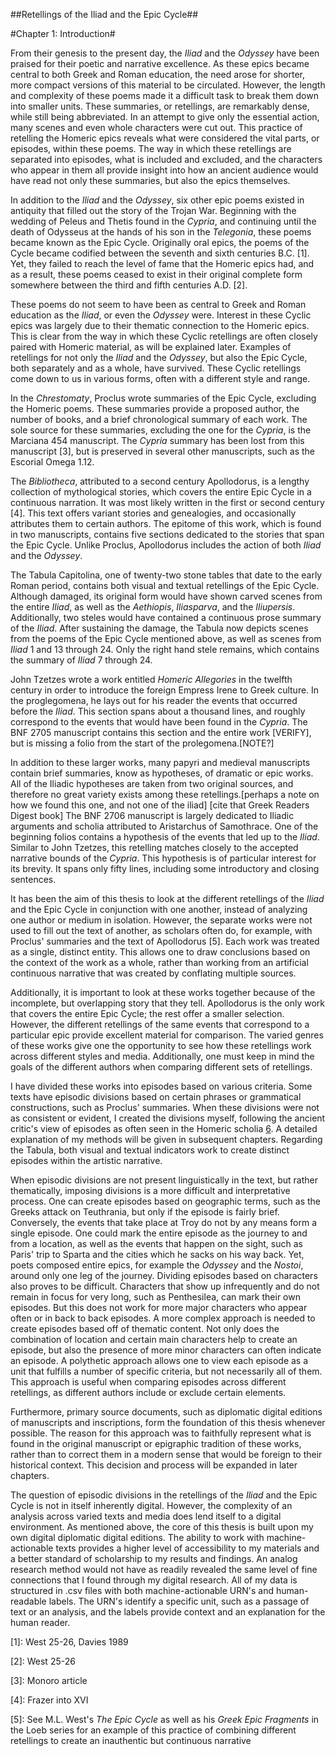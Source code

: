 ##Retellings of the Iliad and the Epic Cycle##

#Chapter 1: Introduction#

From their genesis to the present day, the *Iliad* and the *Odyssey* have been praised for their poetic and narrative excellence. As these epics became central to both Greek and Roman education, the need arose for shorter, more compact versions of this material to be circulated. However, the length and complexity of these poems made it a difficult task to break them down into smaller units. These summaries, or retellings, are remarkably dense, while still being abbreviated. In an attempt to give only the essential action, many scenes and even whole characters were cut out. This practice of retelling the Homeric epics reveals what were considered the vital parts, or episodes, within these poems. The way in which these retellings are separated into episodes, what is included and excluded, and the characters who appear in them all provide insight into how an ancient audience would have read not only these summaries, but also the epics themselves.

In addition to the *Iliad* and the *Odyssey*, six other epic poems existed in antiquity that filled out the story of the Trojan War. Beginning with the wedding of Peleus and Thetis found in the *Cypria*, and continuing until the death of Odysseus at the hands of his son in the *Telegonia*, these poems became known as the Epic Cycle. Originally oral epics, the poems of the Cycle became codified between the seventh and sixth centuries B.C. [1]. Yet, they failed to reach the level of fame that the Homeric epics had, and as a result, these poems ceased to exist in their original complete form somewhere between the third and fifth centuries A.D. [2]. 

These poems do not seem to have been as central to Greek and Roman education as the *Iliad*, or even the *Odyssey* were. Interest in these Cyclic epics was largely due to their thematic connection to the Homeric epics. This is clear from the way in which these Cyclic retellings are often closely paired with Homeric material, as will be explained later. Examples of retellings for not only the *Iliad* and the *Odyssey*, but also the Epic Cycle, both separately and as a whole, have survived. These Cyclic retellings come down to us in various forms, often with a different style and range. 

In the *Chrestomaty*, Proclus wrote summaries of the Epic Cycle, excluding the Homeric poems. These summaries provide a proposed author, the number of books, and a brief chronological summary of each work. The sole source for these summaries, excluding the one for the *Cypria*, is the Marciana 454 manuscript. The *Cypria* summary has been lost from this manuscript [3], but is preserved in several other manuscripts, such as the Escorial Omega 1.12.  

The *Bibliotheca*, attributed to a second century Apollodorus, is a lengthy collection of mythological stories, which covers the entire Epic Cycle in a continuous narration. It was most likely written in the first or second century [4]. This text offers variant stories and genealogies, and occasionally attributes them to certain authors. The epitome of this work, which is found in two manuscripts, contains five sections dedicated to the stories that span the Epic Cycle. Unlike Proclus, Apollodorus includes the action of both *Iliad* and the *Odyssey*. 

The Tabula Capitolina, one of  twenty-two stone tables that date to the early Roman period, contains both visual and textual retellings of the Epic Cycle. Although damaged, its original form would have shown carved scenes from the entire *Iliad*, as well as the *Aethiopis*, *Iliasparva*, and the *Iliupersis*. Additionally, two steles would have contained a continuous prose summary of the *Iliad*. After sustaining the damage, the Tabula now depicts scenes from the poems of the Epic Cycle mentioned above, as well as scenes from *Iliad* 1 and 13 through 24. Only the right hand stele remains, which contains the summary of *Iliad* 7 through 24. 

John Tzetzes wrote a work entitled *Homeric Allegories* in the twelfth century in order to introduce the foreign Empress Irene to Greek culture. In the proglegomena, he lays out for his reader the events that occurred before the *Iliad*. This section spans about a thousand lines, and roughly correspond to the events that would have been found in the *Cypria*. The BNF 2705 manuscript contains this section and the entire work [VERIFY], but is missing a folio from the start of the prolegomena.[NOTE?] 

In addition to these larger works, many papyri and medieval manuscripts contain brief summaries, know as hypotheses, of dramatic or epic works. All of the Iliadic hypotheses are taken from two original sources, and therefore no great variety exists among these retellings.[perhaps a note on how we found this one, and not one of the iliad] [cite that Greek Readers Digest book] The BNF 2706 manuscript is largely dedicated to Iliadic arguments and scholia attributed to Aristarchus of Samothrace. One of the beginning folios contains a hypothesis of the events that led up to the *Iliad*. Similar to John Tzetzes, this retelling matches closely to the accepted narrative bounds of the *Cypria*. This hypothesis is of particular interest for its brevity. It spans only fifty lines, including some introductory and closing sentences. 

It has been the aim of this thesis to look at the different retellings of the *Iliad* and the Epic Cycle in conjunction with one another, instead of analyzing one author or medium in isolation. However, the separate works were not used to fill out the text of another, as scholars often do, for example, with Proclus' summaries and the text of Apollodorus [5]. Each work was treated as a single, distinct entity. This allows one to draw conclusions based on the context of the work as a whole, rather than working from an artificial continuous narrative that was created by conflating multiple sources. 

Additionally, it is important to look at these works together because of the incomplete, but overlapping story that they tell. Apollodorus is the only work that covers the entire Epic Cycle; the rest offer a smaller selection. However, the different retellings of the same events that correspond to a particular epic provide excellent material for comparison. The varied genres of these works give one the opportunity to see how these retellings work across different styles and media. Additionally, one must keep in mind the goals of the different authors when comparing different sets of retellings. 

I have divided these works into episodes based on various criteria. Some texts have episodic divisions based on certain phrases or grammatical constructions, such as Proclus' summaries. When these divisions were not as consistent or evident, I created the divisions myself, following the ancient critic's view of episodes as often seen in the Homeric scholia [6]. A detailed explanation of my methods will be given in subsequent chapters. Regarding the Tabula, both visual and textual indicators work to create distinct episodes within the artistic narrative. 

When episodic divisions are not present linguistically in the text, but rather thematically, imposing divisions is a more difficult and interpretative process. One can create episodes based on geographic terms, such as the Greeks attack on Teuthrania, but only if the episode is fairly brief. Conversely, the events that take place at Troy do not by any means form a single episode. One could mark the entire episode as the journey to and from a location, as well as the events that happen on the sight, such as Paris' trip to Sparta and the cities which he sacks on his way back. Yet, poets composed entire epics, for example the *Odyssey* and the *Nostoi*, around only one leg of the journey. Dividing episodes based on characters also proves to be difficult. Characters that show up infrequently and do not remain in focus for very long, such as Penthesilea, can mark their own episodes. But this does not work for more major characters who appear often or in back to back episodes. A more complex approach is needed to create episodes based off of thematic content. Not only does the combination of location and certain main characters help to create an episode, but also the presence of more minor characters can often indicate an episode. A polythetic approach allows one to view each episode as a unit that fulfills a number of specific criteria, but not necessarily all of them. This approach is useful when comparing episodes across different retellings, as different authors include or exclude certain elements. 

Furthermore, primary source documents, such as diplomatic digital editions of manuscripts and inscriptions, form the foundation of this thesis whenever possible. The reason for this approach was to faithfully represent what is found in the original manuscript or epigraphic tradition of these works, rather than to correct them in a modern sense that would be foreign to their historical context. This decision and process will be expanded in later chapters. 

The question of episodic divisions in the retellings of the *Iliad* and the Epic Cycle is not in itself inherently digital. However, the complexity of an analysis across varied texts and media does lend itself to a digital environment. As mentioned above, the core of this thesis is built upon my own digital diplomatic digital editions. The ability to work with machine-actionable texts provides a higher level of accessibility to my materials and a better standard of scholarship to my results and findings. An analog research method would not have as readily revealed the same level of fine connections that I found through my digital research. All of my data is structured in .csv files with both machine-actionable URN's and human-readable labels. The URN's identify a specific unit, such as a passage of text or an analysis, and the labels provide context and an explanation for the human reader. 



[1]: West 25-26, Davies 1989

[2]: West 25-26

[3]: Monoro article

[4]: Frazer into XVI

[5]: See M.L. West's *The Epic Cycle* as well as his *Greek Epic Fragments* in the Loeb series for an example of this practice of combining different retellings to create an inauthentic but continuous narrative

[6]: Nunlist
